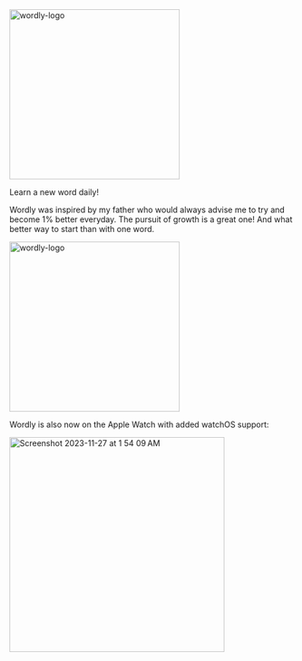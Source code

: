 <img src="https://github.com/soaapp/swift-wordly/assets/32276969/1f4b77aa-aac8-4e69-a6a6-ec178c6892b1" alt="wordly-logo" width="300"/>

Learn a new word daily! 

Wordly was inspired by my father who would always advise me to try and become 1% better everyday. The pursuit of growth is a great one! And what better way to start than with one word.

<img src="https://github.com/soaapp/swift-wordly/assets/32276969/f04d5347-8748-4c09-b5b0-d13793a79515" alt="wordly-logo" width="300"/>

Wordly is also now on the Apple Watch with added watchOS support:

<img width="379" alt="Screenshot 2023-11-27 at 1 54 09 AM" src="https://github.com/soaapp/swift-wordly/assets/32276969/85c76d01-4246-422e-b266-169565c719f1">
